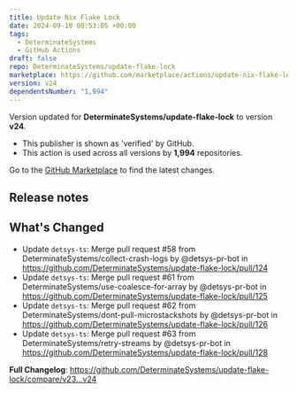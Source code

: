 ```yaml
---
title: Update Nix Flake Lock
date: 2024-09-10 00:53:05 +00:00
tags:
  - DeterminateSystems
  - GitHub Actions
draft: false
repo: DeterminateSystems/update-flake-lock
marketplace: https://github.com/marketplace/actions/update-nix-flake-lock
version: v24
dependentsNumber: "1,994"
---
```



Version updated for **DeterminateSystems/update-flake-lock** to version **v24**.
- This publisher is shown as 'verified' by GitHub.
- This action is used across all versions by **1,994** repositories.

Go to the [GitHub Marketplace](https://github.com/marketplace/actions/update-nix-flake-lock) to find the latest changes.

## Release notes

## What's Changed
* Update `detsys-ts`: Merge pull request #58 from DeterminateSystems/collect-crash-logs by @detsys-pr-bot in https://github.com/DeterminateSystems/update-flake-lock/pull/124
* Update `detsys-ts`: Merge pull request #61 from DeterminateSystems/use-coalesce-for-array by @detsys-pr-bot in https://github.com/DeterminateSystems/update-flake-lock/pull/125
* Update `detsys-ts`: Merge pull request #62 from DeterminateSystems/dont-pull-microstackshots by @detsys-pr-bot in https://github.com/DeterminateSystems/update-flake-lock/pull/126
* Update `detsys-ts`: Merge pull request #63 from DeterminateSystems/retry-streams by @detsys-pr-bot in https://github.com/DeterminateSystems/update-flake-lock/pull/128


**Full Changelog**: https://github.com/DeterminateSystems/update-flake-lock/compare/v23...v24

